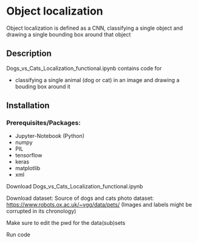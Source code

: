 
# Object localization

Object localization is defined as a CNN, classifying a single object and drawing a single bounding box around that object


## Description

Dogs_vs_Cats_Localization_functional.ipynb contains code for
- classifying a single animal (dog or cat) in an image and drawing a bouding box around it

    
## Installation

### Prerequisites/Packages:
- Jupyter-Notebook (Python)
- numpy
- PIL
- tensorflow
- keras
- matplotlib
- xml

Download Dogs_vs_Cats_Localization_functional.ipynb 

Download dataset:
Source of dogs and cats photo dataset: https://www.robots.ox.ac.uk/~vgg/data/pets/
(Images and labels might be corrupted in its chronology)

Make sure to edit the pwd for the data(sub)sets

Run code 
